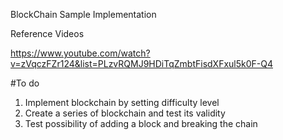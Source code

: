 BlockChain Sample Implementation 

Reference Videos

https://www.youtube.com/watch?v=zVqczFZr124&list=PLzvRQMJ9HDiTqZmbtFisdXFxul5k0F-Q4


#To do

1) Implement blockchain by setting difficulty level
2) Create a series of blockchain and test its validity
3) Test possibility of adding a block and breaking the chain

